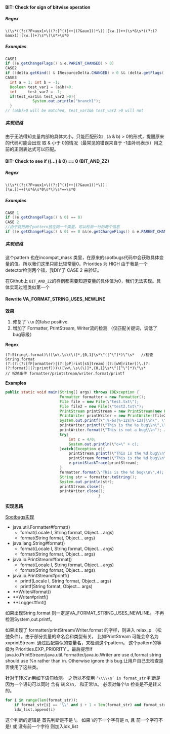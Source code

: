 #### BIT: Check for sign of bitwise operation

##### Regex

```regex
\(\s*((?:(?P<aux1>\((?:[^()]++|(?&aux1))*\))|[\w.])++)\s*&\s*((?:(?&aux1)|[\w.])+)\s*\)\s*>\s*0
```

##### Examples

```Java
CASE1 
if ((e.getChangeFlags() & e.PARENT_CHANGED) > 0)
CASE2    
if ((delta.getKind() & IResourceDelta.CHANGED) > 0 && (delta.getFlags() & IResourceDelta.MARKERS) > 0)
CASE3    
  int a = 1; int b = -1;
  Boolean test_var1 = (a&b)>0;
  int     test_var2 = -1;
  if(test_var1&& test_var2 >0){
            System.out.println("branch1");
  }
// (a&b)>0 will be matched, test_var1&& test_var2 >0 will not
```

##### 实现思路

由于无法得知变量内部的具体大小，只能匹配形如 （a & b) > 0的形式，提醒原来的代码可能会出现 取 & 小于 0的情况（最常见的错误来自于 -1由补码表示）用之前的正则表达式可以匹配。

#### BIT: Check to see if ((…) & 0) == 0 (BIT_AND_ZZ)

##### Regex

`\(\s*((?:(?P<aux1>\((?:[^()]++|(?&aux1))*\))|[\w.])++)\s*&\s*0\s*\)\s*==\s*0`

##### Examples

```Java
CASE 1
if ((e.getChangeFlags() & 0) == 0)
CASE 2
//由于我把两个pattern放在同一个类里，可以检测一行的两个信息
if ((e.getChangeFlags() & 0) == 0 &&(e.getChangeFlags() & e.PARENT_CHANGED > 0))
```

##### 实现思路

这个pattern 也在incompat_mask 类里，在原来的spotbugs代码中会获取具体变量的值。所以我们这里只能比较常量0。Priorities 为 HIGH 由于我是一个detector检测两个错，我DIY了 CASE 2 来验证。

在Github上 `BIT_AND_ZZ`的样例都需要知道变量的具体值为0，我们无法实现。具体实现过程类似第一个 

#### Rewrite VA_FORMAT_STRING_USES_NEWLINE

**效果**

1. 修复了 `\\n` 的false positive.
2. 增加了 Formatter, PrintStream, Writer流的检测 （仅匹配关键词，调低了bug等级）

**Regex**

```
(?:String\.format)\([\w\.\s\(\)]*,{0,1}\s*\"([^\"]*)\"\s*   //检查 String.format
(?:(?:(?:[fF]ormatter)|(?:[pP]rint[sS]tream)|(?:[wW]riter))\.(?:(?:format)|(?:printf)))\([\w\.\s\(\)]*,{0,1}\s*\"([^\"]*)\"\s*
// 松弛条件 formatter/printstream/writer.format/printf
```

**Examples**

```Java
public static void main(String[] args) throws IOException {
                        Formatter formatter = new Formatter();
                        File file = new File(\"test.txt\");
                        File file2 = new File(\"test2.txt\");
                        PrintStream printStream = new PrintStream(new FileOutputStream(file,true),true,\"UTF-8\");
                        PrintWriter printWriter = new PrintWriter(file2,\"UTF-8\");
                        System.out.printf(\"|%-6s|%-12s|%-12s|\\n\", \"№ з/п\", \"Вхідний бал\", \"Результат округлення\"); //Sout.printf 不会被检测
                        printWriter.printf(\"This is the %s bug\\n\",\"first\");
                        printWriter.format(\"This is not a bug\\\n"); // 转义\n不会被检测
                        try{
                            int c = 4/0;
                            System.out.println(\"c=\" + c);
                        }catch(Exception e){
                            printStream.printf(\"This is the %d bug\\n\",2);
                            printStream.format(\"This is the %d bug\\n\",3);
                            e.printStackTrace(printStream);
                        }
                        formatter.format(\"This is the %d bug\\n\",4);
                        String str = formatter.toString();
                        System.out.println(str);
                        printStream.close();
                        printWriter.close();
                                         }
```

**实现思路**

[Spotbugs实现](https://github.com/spotbugs/spotbugs/blob/07bf864b83083c467e29f1b2de58a2cf5aa5c0d6/spotbugs/src/main/java/edu/umd/cs/findbugs/detect/FormatStringChecker.java#L107-L113)

- java.util.Formatter#format()
  - format(Locale l, String format, Object... args)
  - format(String format, Object... args)
- java.lang.String#format()
  - format(Locale l, String format, Object... args)
  - format(String format, Object... args)
- java.io.PrintStream#format()
  - format(Locale l, String format, Object... args)
  - format(String format, Object... args)
- java.io.PrintStream#printf()
  - printf(Locale l, String format, Object... args)
  - printf(String format, Object... args)
- \*\*Writer#format()
- \*\*Writer#printf()
- \*\*Logger#fmt()


如果出现String.format 则一定是VA_FORMAT_STRING_USES_NEWLINE。 不再检测System,out.printf。

如果出现了 formatter/printStream/Writer.format 的字样，则进入 relax_p （松弛条件）。由于部分变量的命名会和类型有关， 比如PrintStream 可能会命名为 xxprintStream. 通过匹配类似的变量名，来检测这个pattern。 这个pattern的等级为  Priorities.EXP_PRIORITY 。最后提示If java.io.PrintStream/java.util.Formatter/java.io.Writer are use d,format string should use %n rather than \\n. Otherwise ignore this bug.让用户自己去检查是否使用了这些类。

针对于转义\n用如下语句检测。 之所以不使用 `‘\\\\\n’ in format_str` 判断是因为一个语句可以同时 含有 转义\n， 和正常\n。 必须对每个\n 检查是不是转义的。

```python
for i in range(len(format_str)):
	if format_str[i] == '\\' and i + 1 < len(format_str) and format_str[i+1] == 'n'and (i==0 or (i-1>=0 and format_str[i-1] != 		'\\')):
    idx_list.append(i)
```

这个判断的逻辑是 首先判断是不是 \。 如果 \的下一个字符是 n, 且 前一个字符不是\ 或 没有前一个字符 则加入idx_list

